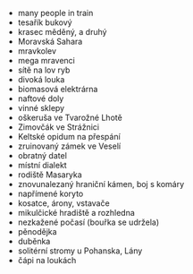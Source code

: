 - many people in train
- tesařík bukový
- krasec měděný, a druhý
- Moravská Sahara
- mravkolev
- mega mravenci
- sítě na lov ryb
- divoká louka
- biomasová elektrárna
- naftové doly
- vinné sklepy
- oškeruša ve Tvarožné Lhotě
- Zimovčák ve Strážnici
- Keltské opidum na přespání
- zruinovaný zámek ve Veselí
- obratný datel
- místní dialekt
- rodiště Masaryka
- znovunalezaný hraniční kámen, boj s komáry
- napřímené koryto
- kosatce, árony, vstavače
- mikulčické hradiště a rozhledna
- nezkažené počasí (bouřka se udržela)
- pěnodějka
- duběnka
- solitérní stromy u Pohanska, Lány
- čápi na loukách
